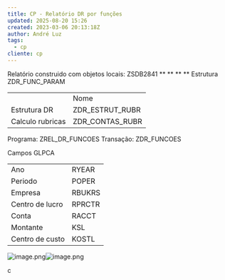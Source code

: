```yaml
---
title: CP - Relatório DR por funções
updated: 2025-08-20 15:26
created: 2023-03-06 20:13:18Z
author: André Luz
tags:
  - cp
cliente: cp
---
```


Relatório construido com objetos locais: ZSDB2841
**
**
**
**
Estrutura ZDR_FUNC_PARAM

|     |     |
| --- | --- |
|     | Nome |
| Estrutura DR | ZDR_ESTRUT_RUBR |
| Calculo rubricas | ZDR_CONTAS_RUBR |

Programa: ZREL_DR_FUNCOES
Transação: ZDR_FUNCOES

Campos GLPCA

|     |     |
| --- | --- |
| Ano | RYEAR |
| Periodo | POPER |
| Empresa | RBUKRS |
| Centro de lucro | RPRCTR |
| Conta | RACCT |
| Montante | KSL |
| Centro de custo | KOSTL |

![image.png](image-2.png)![image.png](image-1.png)

c
